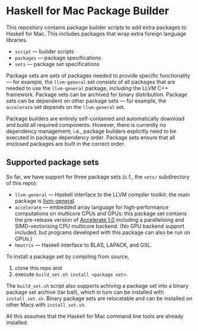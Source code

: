# Haskell for Mac Package Builder

This repository contains package builder scripts to add extra packages to Haskell for Mac. This includes packages that wrap extra foreign language libraries.

* `script` — builder scripts
* `packages` — package specifications
* `sets` — package set specifications

Package sets are sets of packages needed to provide specific functionality — for example, the `llvm-general` set consists of all packages that are needed to use the `llvm-general` package, *including* the LLVM C++ framework. Package sets can be archived for binary distribution. Package sets can be dependent on other package sets — for example, the `accelerate` set depends on the `llvm-general` set.

Package builders are entirely self-contained and automatically download and build all required components. However, there is currently no dependency management; i.e., package builders explicitly need to be executed in package dependency order. Package sets ensure that all enclosed packages are built in the correct order.

## Supported package sets

So far, we have support for three package sets (c.f., the `sets/` subdirectory of this repo):

* `llvm-general` — Haskell interface to the LLVM compiler toolkit: the main package is [llvm-general](https://hackage.haskell.org/package/llvm-general).
* `accelerate` — embedded array language for high-performance computations on multicore CPUs and GPUs: this package set contains the pre-release version of [Accelerate 1.0](https://github.com/AccelerateHS/accelerate/) including a parallelising and SIMD-vectorising CPU multicore backend. (No GPU backend support included, but programs developed with this package can also be run on GPUs.)
* `hmatrix` — Haskell interface to BLAS, LAPACK, and GSL.

To install a package set by compiling from source, 

1. clone this repo and
2. execute `build_set.sh install <package set>`.

The `build_set.sh` script also supports achiving a package set into a binary package set archive (tar ball), which in turn can be installed with `install_set.sh`. Binary package sets are relocatable and can be installed on other Macs with `install_set.sh`.

All this assumes that the Haskell for Mac command line tools are already installed.
